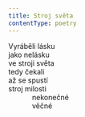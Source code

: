 ```yaml
---
title: Stroj světa
contentType: poetry
---
```


<section>

Vyráběli lásku  
jako nelásku  
ve stroji světa  
tedy čekali  
až se spustí  
stroj milosti  
            nekonečné  
            věčné

</section>
